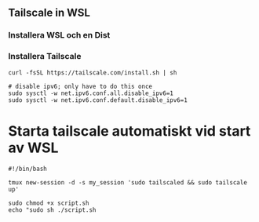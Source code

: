 ## Tailscale in WSL


### Installera WSL och en Dist


### Installera Tailscale

```
curl -fsSL https://tailscale.com/install.sh | sh

# disable ipv6; only have to do this once
sudo sysctl -w net.ipv6.conf.all.disable_ipv6=1
sudo sysctl -w net.ipv6.conf.default.disable_ipv6=1
```

# Starta tailscale automatiskt vid start av WSL
```
#!/bin/bash

tmux new-session -d -s my_session 'sudo tailscaled && sudo tailscale up'
```
```
sudo chmod +x script.sh
echo "sudo sh ./script.sh
```